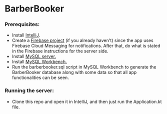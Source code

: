 <h1>BarberBooker</h1>

<h3>Prerequisites:</h3>
<ul>
  <li>Install <a href="https://www.jetbrains.com/idea/download/?section=windows" target="_blank">IntelliJ</a>.</li>
  <li>Create a <a href="https://console.firebase.google.com/" target="_blank">Firebase project</a> (if you already haven't) since the app uses Firebase Cloud Messaging for notifications.  
    After that, do what is stated in the Firebase instructions for the server side.</li>
  <li>Install <a href="https://dev.mysql.com/downloads/mysql/">MySQL server.</a></li>
  <li>Install <a href="https://www.mysql.com/products/workbench/">MySQL Workbench.</a></li>
  <li>Run the barberbooker.sql script in MySQL Workbench to generate the BarberBooker database along with some data so that all app functionalities can be seen.</li>
</ul>


<h3>Running the server:</h3>
  <ul>
    <li>Clone this repo and open it in IntelliJ, and then just run the Application.kt file.</li>
  </ul>
